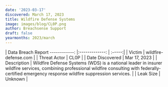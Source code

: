 ```yaml
---
date: '2023-03-17'
discovered: March 17, 2023
title: Wildfire Defense Systems
image: images/blog/CL0P.png
author: Breachsense Support
draft: false
yearmonths: 2023/march
---
```



| Data Breach Report
------------:     |:-------------:    | :-----:|
| Victim      | wildfire-defense.com      | 
| Threat Actor      | CL0P      | 
| Date Discovered      | Mar 17, 2023      | 
| Description      | Wildfire Defense Systems (WDS) is a national leader in insurer wildfire services, combining professional wildfire consulting with federally-certified emergency response wildfire suppression services.      | 
| Leak Size      | Unknown      | 

